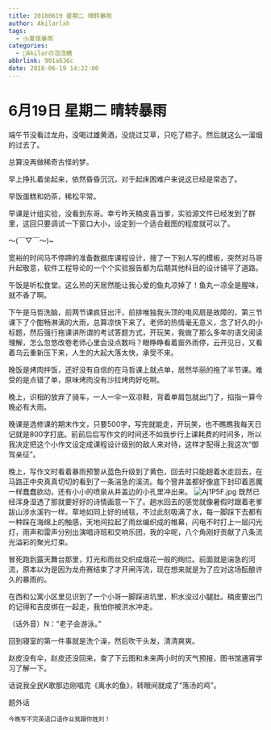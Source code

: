 ```yaml
---
title: 20180619 星期二 晴转暴雨
author: Akilarlxh
tags:
  - ⛈️夏夜暴雨
categories:
  - 🍬Akilarの泡泡糖
abbrlink: 901a636c
date: 2018-06-19 14:22:00
---
```

 # 6月19日 星期二 晴转暴雨

端午节没看过龙舟，没喝过雄黄酒，没烧过艾草，只吃了粽子。然后就这么一溜烟的过去了。

总算没再做稀奇古怪的梦。

早上挣扎着坐起来，依然昏昏沉沉，对于起床困难户来说这已经是常态了。

早饭蛋糕和奶茶，稀松平常。

早课是计组实验，没看到东哥。幸亏昨天楠皮喜当爹，实验源文件已经发到了群里，这回只要调试一下窗口大小，设定到一个适合截图的程度就可以了。

～(￣▽￣～)~

宽裕的时间马不停蹄的准备数据库课程设计，搜了一下别人写的模板，突然对马哥升起敬意，软件工程导论的一个个实验报告都为后期其他科目的设计铺平了道路。

午饭是听松食堂。这么热的天居然能让我心爱的鱼丸凉掉了！鱼丸一凉全是腥味，就不香了啊。

下午是马哲洗脑，前两节课疯狂出汗，前排唯独我头顶的电风扇是故障的，第三节课下了个酣畅淋漓的大雨，总算凉快下来了。老师的热情毫无意义，念了好久的小标题，然后强行拖课讲所谓的考试答题方式，开玩笑，我做了那么多年的语文阅读理解，怎么忽悠改卷老师心里会没点数吗？眼睁睁看着窗外雨停，云开见日，又看着乌云重新压下来，人生的大起大落太快，承受不来。

晚饭是烤肉拌饭，还好没有自信的在马哲课上就点单，居然华丽的拖了半节课。难受的是点错了单，原味烤肉没有沙拉烤肉好吃啊。

晚上，识相的放弃了骑车，一人一伞一双凉鞋，背着单肩包就出门了，掐指一算今晚必有大雨。

晚课是选修课的期末作文，只要500字，写完就能走，开玩笑，也不瞧瞧我每天日记就是800字打底。前前后后写作文的时间还不如我步行上课耗费的时间多，所以我决定把这个小作文设定成课程设计级别的敌人来对待，这样才配得上我这次“御驾亲征”。

晚上，写作文时看着暴雨预警从蓝色升级到了黄色，回去时只能趟着水走回去，在马路正中央真真切切的看到了一条湍急的溪流。每个窨井盖都好像底下封印着恶魔一样蠢蠢欲动，还有小小的喷泉从井盖边的小孔里冲出来。
![Aj1P5F.jpg](https://s2.ax1x.com/2019/04/15/Aj1P5F.jpg)
既然已经浑身湿透了那就要好好的诗情画意一下了。趟水回去的感觉就像暑假时跟着老爹跋山涉水溪钓一样。草地如同上好的绒毯，不过此刻吸满了水，每一脚踩下去都有一种踩在海绵上的触感，天地间拉起了雨丝编织成的帷幕，闪电不时打上一层闪光灯，雨声和雷声分别出演唱诗班和交响乐团，我的伞呢，八个角刚好贡献了八条流光溢彩的聚光灯束。

冒死跑到露天舞台那里，灯光和雨丝交织成烟花一般的绚烂。前面就是湍急的河流，原本以为是因为龙舟赛结束了才开闸泻流，现在想来就是为了应对这场酝酿许久的暴雨的。

在西和公寓小区里见识到了一个小哥一脚踩进坑里，积水没过小腿肚。楠皮要出门的记得和吉皮绑在一起走，我怕你被洪水冲走。

（话外音）N：“老子会游泳。”

回到寝室的第一件事就是洗个澡，然后吹干头发，清清爽爽。

赵皮没有伞，赵皮还没回来，查了下云图和未来两小时的天气预报，图书馆通宵学习了解一下。

话说我全民K歌那边刚唱完《离水的鱼》，转眼间就成了“落汤的鸡”。

题外话
```
今晚写不完英语口语作业我跟你姓刘！
```
